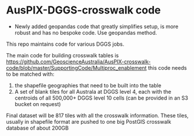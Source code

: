 # AusPIX-DGGS-crosswalk code

* Newly added geopandas code that greatly simplifies setup, is more robust and has no bespoke code. Use geopandas method.

This repo maintains code for various DGGS jobs.

The main code for building crosswalk tables is 
https://github.com/GeoscienceAustralia/AusPIX-crosswalk-code/blob/master/SupportingCode/Multiproc_enablement
this code needs to be matched with:
1) the shapefile geographies that need to be built into the table
2) A set of blank tiles for all Australa at DGGS level 4, each with the centroids of all 500,000+ DGGS level 10 cells 
(can be provided in an S3 bucket on request)

Final dataset will be 817 tiles with all the crosswalk information. These tiles, usually in shapefile format are pushed to one 
big PostGIS crosswalk database of about 200GB






